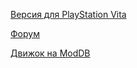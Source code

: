 [Версия для PlayStation Vita](https://github.com/fgsfdsfgs/vitaXash3D)

[Форум](https://cs-mapping.com.ua/forum/forumdisplay.php?f=189)

[Движок на ModDB](https://www.moddb.com/engines/xash3d-engine/)
